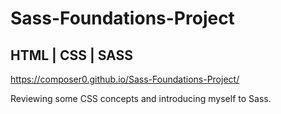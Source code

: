 # Sass-Foundations-Project

## HTML | CSS | SASS

https://composer0.github.io/Sass-Foundations-Project/

Reviewing some CSS concepts and introducing myself to Sass.

